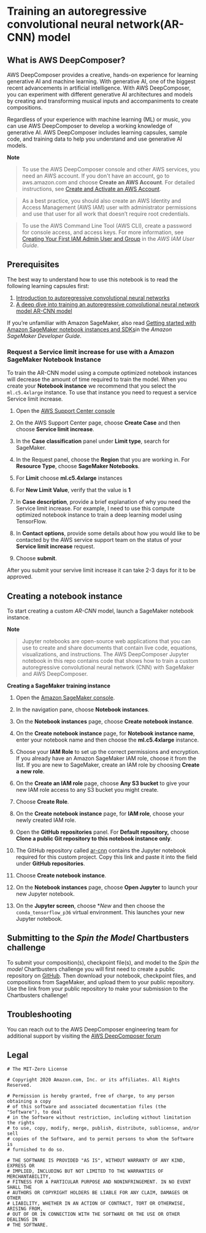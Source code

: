 # Training an autoregressive convolutional neural network(AR-CNN) model
## What is AWS DeepComposer? 
AWS DeepComposer provides a creative, hands-on experience for learning generative AI and machine learning. With generative AI, one of the biggest recent advancements in artificial intelligence. With AWS DeepComposer, you can experiment with different generative AI architectures and models by creating and transforming musical inputs and accompaniments to create compositions.

Regardless of your experience with machine learning (ML) or music, you can use AWS DeepComposer to develop a working
knowledge of generative AI. AWS DeepComposer includes learning capsules, sample code, and training data to help you
understand and use generative AI models. 

**Note** 
> To use the AWS DeepComposer console and other AWS services, you need an AWS account. If you don't have an account, 
go to aws.amazon.com and choose **Create an AWS Account**. For detailed instructions, see [Create and Activate an AWS Account](https://aws.amazon.com/premiumsupport/knowledge-center/create-and-activate-aws-account/).

>As a best practice, you should also create an AWS Identity and Access Management (AWS IAM) user with administrator
permissions and use that user for all work that doesn’t require root credentials. 

>To use the AWS Command Line Tool (AWS CLI), create a password for console access, and access keys. For more information, see [Creating Your First IAM Admin User and Group](https://docs.aws.amazon.com/IAM/latest/UserGuide/getting-started_create-admin-group.html) in the *AWS IAM User Guide*.

## Prerequisites 
The best way to understand how to use this notebook is to read the following learning capsules first:
1. [Introduction to autoregressive convolutional neural networks](https://console.aws.amazon.com/deepcomposer/home?region=us-east-1#learningCapsules/autoregressive)
2. [A deep dive into training an autoregressive convolutional neural network model AR-CNN model](https://console.aws.amazon.com/deepcomposer/home?region=us-east-1#learningCapsules) 

If you’re unfamiliar with Amazon SageMaker, also read [Getting started with Amazon SageMaker notebook
instances and SDKs](https://docs.aws.amazon.com/sagemaker/latest/dg/gs-console.html)in the *Amazon SageMaker Developer Guide*.  


### Request a Service limit increase for use with a Amazon SageMaker Notebook Instance
To train the AR-CNN model using a compute optimized notebook instances will decrease the amount of time required to train the model. When you create your **Notebook instance** we recommend that you select the `ml.c5.4xlarge` instance. To use that instance you need to request a service Service limit increase.  

1. Open the [AWS Support Center console](https://console.aws.amazon.com/support/home?#/case/create)
2. On the AWS Support Center page, choose **Create Case** and then choose **Service limit increase**.
3. In the **Case classification** panel under **Limit type**, search for SageMaker.
4. In the Request panel, choose the **Region** that you are working in. For **Resource Type**, choose **SageMaker Notebooks**.
5. For **Limit** choose **ml.c5.4xlarge** instances
6. For **New Limit Value**, verify that the value is **1**
7. In **Case description**, provide a brief explanation of why you need the Service limit increase. For example, I need to use this compute optimized notebook instance to train a deep learning model using TensorFlow. 
8. In **Contact options**, provide some details about how you would like to be contacted by the AWS service support team on the status of your **Service limit increase** request.

9. Choose **submit**.

After you submit your servive limit increase it can take 2-3 days for it to be approved.  

## Creating a notebook instance
To start creating a custom *AR-CNN* model, launch a SageMaker notebook instance.

**Note**
>Jupyter notebooks are open-source web applications that you can use to create and share documents that contain live code, equations, visualizations, and instructions.
>The AWS DeepComposer Jupyter notebook in this repo contains code that shows how to train a custom autoregressive convolutional neural network (CNN) with SageMaker and AWS DeepComposer.

**Creating a SageMaker training instance**

1. Open the [Amazon SageMaker console](https://console.aws.amazon.com/sagemaker/home?region=us-east-1#/dashboard).

2. In the navigation pane, choose **Notebook instances**.

3. On the **Notebook instances** page, choose **Create notebook instance**.

4. On the **Create notebook instance** page, for **Notebook instance name**, enter your notebook name and then choose the  **ml.c5.4xlarge** instance.

5. Choose your **IAM Role** to set up the correct permissions and encryption. If you already have an Amazon 
SageMaker IAM role, choose it from the list. If you are new to SageMaker, create an IAM role by choosing **Create a new role**.

6. On the **Create an IAM role** page, choose **Any S3 bucket** to give your new IAM role access to any S3 bucket you might create.

7. Choose **Create Role**. 

8. On the **Create notebook instance** page, for **IAM role**, choose your newly created IAM role.

9. Open the **GitHub repositories** panel. For **Default repository,** choose **Clone a public Git repository to this notebook instance only**.

10. The GitHub repository called [ar-cnn](https://github.com/aws-samples/aws-deepcomposer-samples/tree/master/ar-cnn) contains the Jupyter notebook 
required for this custom project. Copy this link and paste it into the field under **GitHub repositories**.

11. Choose **Create notebook instance**.

12. On the **Notebook instances** page, choose **Open Jupyter** to launch your new Jupyter notebook.

13. On the **Jupyter screen**, choose **New* and then choose the `conda_tensorflow_p36` virtual environment. This launches your new Jupyter notebook.

## Submitting to the *Spin the Model* Chartbusters challenge

To submit your composition(s), checkpoint file(s), and model to the *Spin the model* Chartbusters challenge you will first need to create a public repository on [GitHub](https://github.com/). Then download your notebook, checkpoint files, and compositions from SageMaker, and upload them to your public repository. Use the link from your public repository to make your submission to the Chartbusters challenge!

## Troubleshooting

You can reach out to the AWS DeepComposer engineering team for additional support by visiting the [AWS DeepComposer forum](https://forums.aws.amazon.com/forum.jspa?forumID=361)
 
## Legal

```
# The MIT-Zero License

# Copyright 2020 Amazon.com, Inc. or its affiliates. All Rights Reserved.

# Permission is hereby granted, free of charge, to any person obtaining a copy
# of this software and associated documentation files (the "Software"), to deal
# in the Software without restriction, including without limitation the rights
# to use, copy, modify, merge, publish, distribute, sublicense, and/or sell
# copies of the Software, and to permit persons to whom the Software is
# furnished to do so.

# THE SOFTWARE IS PROVIDED "AS IS", WITHOUT WARRANTY OF ANY KIND, EXPRESS OR
# IMPLIED, INCLUDING BUT NOT LIMITED TO THE WARRANTIES OF MERCHANTABILITY,
# FITNESS FOR A PARTICULAR PURPOSE AND NONINFRINGEMENT. IN NO EVENT SHALL THE
# AUTHORS OR COPYRIGHT HOLDERS BE LIABLE FOR ANY CLAIM, DAMAGES OR OTHER
# LIABILITY, WHETHER IN AN ACTION OF CONTRACT, TORT OR OTHERWISE, ARISING FROM,
# OUT OF OR IN CONNECTION WITH THE SOFTWARE OR THE USE OR OTHER DEALINGS IN
# THE SOFTWARE.
```


